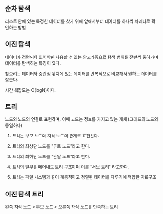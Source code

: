 <h2>순차 탐색</h2>

리스트 안에 있는 특정한 데이터를 찾기 위해 앞에서부터 데이터를 하나씩 차례대로 확인하는 방법


<h2>이진 탐색</h2>

데이터가 정렬되어 있어야만 사용할 수 있는 알고리즘으로 탐색 범위를 절반씩 좁혀가며 데이터를 탐색하는 특징이 있다.

찾으려는 데이터와 중간점 위치에 있는 데이터를 반복적으로 비교해서 원하는 데이터를 찾는다.

시간 복잡도는 O(logN)이다.


<h2>트리 </h2>

노드와 노드의 연결로 표현하며, 이때 노드는 정보를 가지고 있는 개체 (그래프의 노드와 동일하다)

1. 트리는 부모 노드와 자식 노드의 관계로 표현된다.

2. 트리의 최상단 노드를 "루트 노드"라고 한다.

3. 트리의 최하단 노드를 "단말 노드"라고 한다.

4. 트리의 일부를 떼어내도 트리 구조이며 이를 "서브 트리" 라고한다.

5. 트리는 파일 시스템과 같이 계층적이고 정렬된 데이터를 다루기에 적합한 자료구조


<h2>이진 탐색 트리</h2>

왼쪽 자식 노드 < 부모 노드 < 오른쪽 자식 노드를 만족하는 트리
